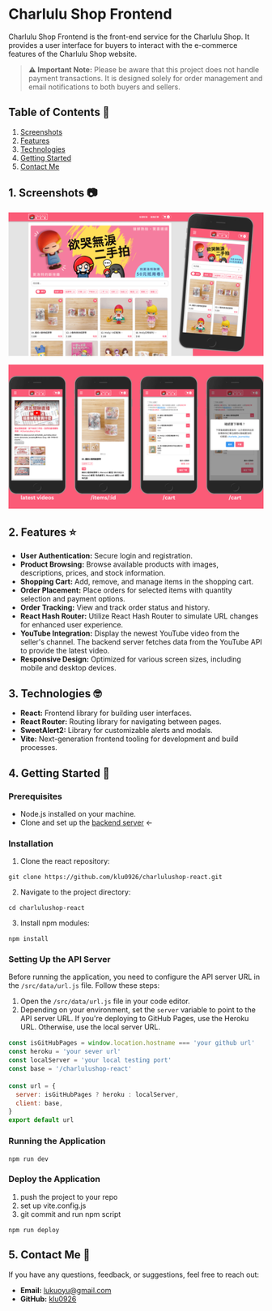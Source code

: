 # Charlulu Shop Frontend

Charlulu Shop Frontend is the front-end service for the Charlulu Shop. It provides a user interface for buyers to interact with the e-commerce features of the Charlulu Shop website.

> **⚠️ Important Note:** Please be aware that this project does not handle payment transactions. It is designed solely for order management and email notifications to both buyers and sellers.


## Table of Contents 📖

1. [Screenshots](#1-screenshots-)
2. [Features](#2-features-%EF%B8%8F)
3. [Technologies](#3-technologies-)
4. [Getting Started](#4-getting-started-)
5. [Contact Me](#5-contact-me-)

## 1. Screenshots 📷

![cover](/public/images/readme-cover.png)

![pictures](/public/images/readme-pages.png)



## 2. Features ⭐️

- **User Authentication:** Secure login and registration.
- **Product Browsing:** Browse available products with images, descriptions, prices, and stock information.
- **Shopping Cart:** Add, remove, and manage items in the shopping cart.
- **Order Placement:** Place orders for selected items with quantity selection and payment options.
- **Order Tracking:** View and track order status and history.
- **React Hash Router:** Utilize React Hash Router to simulate URL changes for enhanced user experience.
- **YouTube Integration:** Display the newest YouTube video from the seller's channel. The backend server fetches data from the YouTube API to provide the latest video.
- **Responsive Design:** Optimized for various screen sizes, including mobile and desktop devices.


## 3. Technologies 🤓

- **React:** Frontend library for building user interfaces.
- **React Router:** Routing library for navigating between pages.
- **SweetAlert2:** Library for customizable alerts and modals.
- **Vite:** Next-generation frontend tooling for development and build processes.

## 4. Getting Started 🚀

### Prerequisites

- Node.js installed on your machine.
- Clone and set up the [backend server](https://github.com/klu0926/charlulushop-backend) <-

### Installation

1. Clone the react repository:

```
git clone https://github.com/klu0926/charlulushop-react.git

```

2. Navigate to the project directory:

```
cd charlulushop-react

```

3. Install npm modules:

```
npm install
```

### Setting Up the API Server

Before running the application, you need to configure the API server URL in the `/src/data/url.js` file. Follow these steps:

1. Open the `/src/data/url.js` file in your code editor.
2. Depending on your environment, set the `server` variable to point to the API server URL. If you're deploying to GitHub Pages, use the Heroku URL. Otherwise, use the local server URL.

```javascript
const isGitHubPages = window.location.hostname === 'your github url'
const heroku = 'your sever url'
const localServer = 'your local testing port'
const base = '/charlulushop-react'

const url = {
  server: isGitHubPages ? heroku : localServer,
  client: base,
}
export default url
```

### Running the Application

```
npm run dev
```

### Deploy the Application

1. push the project to your repo
2. set up vite.config.js
3. git commit and run npm script

```
npm run deploy
```

## 5. Contact Me 👋
If you have any questions, feedback, or suggestions, feel free to reach out:

- **Email:** [lukuoyu@gmail.com](mailto:your.email@example.com)
- **GitHub:** [klu0926](https://github.com/klu0926)